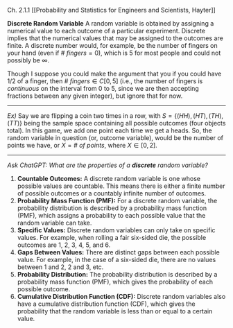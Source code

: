 Ch. 2.1.1 [[Probability and Statistics for Engineers and Scientists, Hayter]]

**Discrete Random Variable**
A random variable is obtained by assigning a numerical value to each outcome of a particular experiment. Discrete implies that the numerical values that may be assigned to the outcomes are finite. A discrete number would, for example, be the number of fingers on your hand (even if $\#~fingers=0$), which is $5$ for most people and could not possibly be $\infty$.

Though I suppose you could make the argument that you if you could have $1/2$ of a finger, then $\#~fingers \in C[0,5]$ (i.e., the number of fingers is *continuous* on the interval from 0 to 5, since we are then accepting fractions between any given integer), but ignore that for now.

---

*Ex)*
Say we are flipping a coin two times in a row, with $S=\{(HH), (HT), (TH), (TT)\}$ being the sample space containing all possible outcomes (four objects total). In this game, we add one point each time we get a heads. So, the random variable in question (or, outcome variable), would be the number of points we have, or $X=\#~of~points$, where $X\in[0,2]$. 

---
*Ask ChatGPT: What are the properties of a **discrete** random variable?*

1. **Countable Outcomes:** A discrete random variable is one whose possible values are countable. This means there is either a finite number of possible outcomes or a countably infinite number of outcomes.
2. **Probability Mass Function (PMF):** For a discrete random variable, the probability distribution is described by a probability mass function (PMF), which assigns a probability to each possible value that the random variable can take.
3. **Specific Values:** Discrete random variables can only take on specific values. For example, when rolling a fair six-sided die, the possible outcomes are 1, 2, 3, 4, 5, and 6.
4. **Gaps Between Values:** There are distinct gaps between each possible value. For example, in the case of a six-sided die, there are no values between 1 and 2, 2 and 3, etc.
5. **Probability Distribution:** The probability distribution is described by a probability mass function (PMF), which gives the probability of each possible outcome.
6. **Cumulative Distribution Function (CDF):** Discrete random variables also have a cumulative distribution function (CDF), which gives the probability that the random variable is less than or equal to a certain value.

